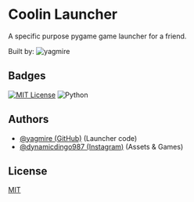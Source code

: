 
# Coolin Launcher

A specific purpose pygame game launcher for a friend. 

Built by: ![yagmire](https://img.shields.io/badge/yagmire!-8A2BE2)

## Badges

[![MIT License](https://img.shields.io/badge/License-MIT-green.svg)](https://choosealicense.com/licenses/mit/)
![Python](https://img.shields.io/badge/python-3.9%7C3.10%7C3.11%7C3.12-blue)

## Authors

- [@yagmire (GitHub)](https://www.github.com/yagmire) (Launcher code)
- [@dynamicdingo987 (Instagram)](https://instagram.com/dynamicdingo987) (Assets & Games)

## License

[MIT](https://choosealicense.com/licenses/mit/)

